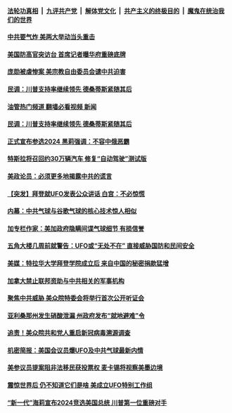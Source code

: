 ####  [法轮功真相](../../../../basic/blob/master/README.md?t=02200812) &nbsp;|&nbsp; [九评共产党](../../../../9ping.md/blob/master/README.md?t=02200812) &nbsp;|&nbsp; [解体党文化](../../../../jtdwh.md/blob/master/README.md?t=02200812)  &nbsp;|&nbsp; [共产主义的终极目的](../../../../gczydzjmd.md/blob/master/README.md?t=02200812) &nbsp;|&nbsp; [魔鬼在统治我们的世界](../../../../mgztzwmdsj.md/blob/master/README.md?t=02200812) 

#### [中共要气炸 美两大举动当头重击](../pages/soh6/697536.md?t=02200812) 
#### [美国防高官突访台 首席记者曝华府重磅底牌](../pages/soh6/697263.md?t=02200812) 
#### [庞勋被虐惨案 美宗教自由委员会谴中共迫害](../pages/soh6/697356.md?t=02200812) 
#### [民调：川普支持率继续领先 德桑蒂斯紧随其后](../pages/soh6/697242.md?t=02200812) 
#### [油管热门频道 翻墙必看视频 新闻](http://129.146.143.75:81/youtube.html?02200812)
#### [民调：川普支持率继续领先 德桑蒂斯紧随其后](../pages/soh6/697242.md?t=02200812) 
#### [正式宣布参选2024 黑莉强调：不容中俄恶霸](../pages/soh6/697239.md?t=02200812) 
#### [特斯拉将召回约30万辆汽车 修复“自动驾驶”测试版](../pages/soh6/696882.md?t=02200812) 
#### [美政论员：必须更多地揭露中共的谎言](../pages/soh6/696834.md?t=02200812) 
#### [【突发】拜登就UFO发表公众讲话 白宫：不必惊慌](../pages/soh6/696780.md?t=02200812) 
#### [内幕：中共气球与谷歌气球的核心技术惊人相似](../pages/soh6/696561.md?t=02200812) 
#### [加专栏作家：美加政府隐瞒间谍气球细节 有损信誉](../pages/soh6/696501.md?t=02200812) 
#### [五角大楼几周前就警告：UFO或“无处不在” 直接威胁国防和民间安全](../pages/soh6/696294.md?t=02200812) 
#### [美媒：特拉华大学拜登学院成立后 来自中国的秘密捐款猛增](../pages/soh6/696252.md?t=02200812) 
#### [加拿大禁止联邦资助与中共相关的军事机构](../pages/soh6/696282.md?t=02200812) 
#### [聚焦中共威胁 美众院特委会将举行首次公开听证会](../pages/soh6/696243.md?t=02200812) 
#### [亚利桑那州发生硝酸泄漏 州政府发布“就地避难”令](../pages/soh6/696234.md?t=02200812) 
#### [追责！美众院共和党人重启新冠病毒溯源调查](../pages/soh6/696237.md?t=02200812) 
#### [机密简报：美国会议员爆UFO及中共气球最新内情](../pages/soh6/696216.md?t=02200812) 
#### [美参议员提案阻非法移民获投票权 麦卡锡将视察美墨边境](../pages/soh6/696174.md?t=02200812) 
#### [震惊世界后 仍不知道它们是啥 美成立UFO特别工作组](../pages/soh6/696138.md?t=02200812) 
#### [“新一代”海莉宣布2024竞选美国总统 川普第一位重磅对手](../pages/soh6/696102.md?t=02200812) 
<img src='http://gfw-breaker.win/goodnews/indexes/soh6.md' width='0px' height='0px'/>
